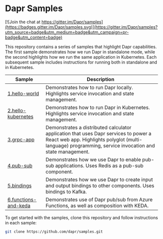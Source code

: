 # Dapr Samples

[![Join the chat at https://gitter.im/Dapr/samples](https://badges.gitter.im/Dapr/samples.svg)](https://gitter.im/Dapr/samples?utm_source=badge&utm_medium=badge&utm_campaign=pr-badge&utm_content=badge)

This repository contains a series of samples that highlight Dapr capabilities. The first sample demonstrates how we run Dapr in standalone mode, while the second highlights how we run the same application in Kubernetes. Each subsequent sample includes instructions for running both in standalone and in Kubernetes.

| Sample                   | Description                                                                                                                                                                                    |
|--------------------------|------------------------------------------------------------------------------------------------------------------------------------------------------------------------------------------------|
| [1.hello-world](./1.hello-world)            | Demonstrates how to run Dapr locally. Highlights service invocation and state management.                                                                                                      |
| [2.hello-kubernetes](./2.hello-kubernetes)       | Demonstrates how to run Dapr in Kubernetes. Highlights service invocation and state management.                                                                                                |
| [3.grpc-app](./3.grpc-app) | Demonstrates a distributed calculator application that uses Dapr services to power a React web app. Highlights polyglot (multi-language) programming, service invocation and state management. |
| [4.pub-sub](./4.pub-sub)                | Demonstrates how we use Dapr to enable pub-sub applications. Uses Redis as a pub-sub component.                                                                                          |
| [5.bindings](./5.bindings)            | Demonstrates how we use Dapr to create input and output bindings to other components. Uses bindings to Kafka.                                                                            |
| [6.functions-and-keda](./6.functions-and-keda) | Demonstrates use of Dapr pub/sub from Azure Functions, as well as composition with KEDA. |

To get started with the samples, clone this repository and follow instructions in each sample:
```bash
git clone https://github.com/dapr/samples.git
```

